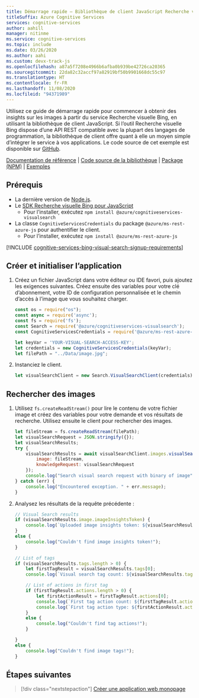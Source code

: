 ```yaml
---
title: Démarrage rapide – Bibliothèque de client JavaScript Recherche visuelle Bing
titleSuffix: Azure Cognitive Services
services: cognitive-services
author: aahill
manager: nitinme
ms.service: cognitive-services
ms.topic: include
ms.date: 03/26/2020
ms.author: aahi
ms.custom: devx-track-js
ms.openlocfilehash: a87a5f7208e4966b6afba0b939be42726ca20365
ms.sourcegitcommit: 22da82c32accf97a82919bf50b9901668dc55c97
ms.translationtype: HT
ms.contentlocale: fr-FR
ms.lasthandoff: 11/08/2020
ms.locfileid: "94371989"
---
```

Utilisez ce guide de démarrage rapide pour commencer à obtenir des insights sur les images à partir du service Recherche visuelle Bing, en utilisant la bibliothèque de client JavaScript. Si l’outil Recherche visuelle Bing dispose d’une API REST compatible avec la plupart des langages de programmation, la bibliothèque de client offre quant à elle un moyen simple d’intégrer le service à vos applications. Le code source de cet exemple est disponible sur [GitHub](https://github.com/Azure-Samples/cognitive-services-node-sdk-samples/blob/master/Samples/visualSearch.js). 

[Documentation de référence](/javascript/api/@azure/cognitiveservices-visualsearch/?preserve-view=true&view=azure-node-latest) | [Code source de la bibliothèque](https://github.com/Azure/azure-sdk-for-js/tree/master/sdk/cognitiveservices/cognitiveservices-visualsearch) | [Package (NPM)](https://www.npmjs.com/package/@azure/cognitiveservices-visualsearch) | [Exemples](https://github.com/Azure-Samples/cognitive-services-node-sdk-samples/)

## <a name="prerequisites"></a>Prérequis

* La dernière version de [Node.js](https://nodejs.org/en/download/).
* Le [SDK Recherche visuelle Bing pour JavaScript](https://www.npmjs.com/package/@azure/cognitiveservices-visualsearch)
     *  Pour l’installer, exécutez `npm install @azure/cognitiveservices-visualsearch`
* La classe `CognitiveServicesCredentials` du package `@azure/ms-rest-azure-js` pour authentifier le client.
     * Pour l’installer, exécutez `npm install @azure/ms-rest-azure-js`

[!INCLUDE [cognitive-services-bing-visual-search-signup-requirements](~/includes/cognitive-services-bing-visual-search-signup-requirements.md)]

<a name="client"></a>

## <a name="create-and-initialize-the-application"></a>Créer et initialiser l’application

1. Créez un fichier JavaScript dans votre éditeur ou IDE favori, puis ajoutez les exigences suivantes. Créez ensuite des variables pour votre clé d’abonnement, votre ID de configuration personnalisée et le chemin d’accès à l’image que vous souhaitez charger. 

    ```javascript
    const os = require("os");
    const async = require('async');
    const fs = require('fs');
    const Search = require('@azure/cognitiveservices-visualsearch');
    const CognitiveServicesCredentials = require('@azure/ms-rest-azure-js').CognitiveServicesCredentials;
    
    let keyVar = 'YOUR-VISUAL-SEARCH-ACCESS-KEY';
    let credentials = new CognitiveServicesCredentials(keyVar);
    let filePath = "../Data/image.jpg";
    ```

2. Instanciez le client.

    ```javascript
    let visualSearchClient = new Search.VisualSearchClient(credentials);
    ```

## <a name="search-for-images"></a>Rechercher des images

1. Utilisez `fs.createReadStream()` pour lire le contenu de votre fichier image et créez des variables pour votre demande et vos résultats de recherche. Utilisez ensuite le client pour rechercher des images.

    ```javascript
    let fileStream = fs.createReadStream(filePath);
    let visualSearchRequest = JSON.stringify({});
    let visualSearchResults;
    try {
        visualSearchResults = await visualSearchClient.images.visualSearch({
            image: fileStream,
            knowledgeRequest: visualSearchRequest
        });
        console.log("Search visual search request with binary of image");
    } catch (err) {
        console.log("Encountered exception. " + err.message);
    }
    ```

2. Analysez les résultats de la requête précédente :

    ```javascript
    // Visual Search results
    if (visualSearchResults.image.imageInsightsToken) {
        console.log(`Uploaded image insights token: ${visualSearchResults.image.imageInsightsToken}`);
    }
    else {
        console.log("Couldn't find image insights token!");
    }
    
    // List of tags
    if (visualSearchResults.tags.length > 0) {
        let firstTagResult = visualSearchResults.tags[0];
        console.log(`Visual search tag count: ${visualSearchResults.tags.length}`);
    
        // List of actions in first tag
        if (firstTagResult.actions.length > 0) {
            let firstActionResult = firstTagResult.actions[0];
            console.log(`First tag action count: ${firstTagResult.actions.length}`);
            console.log(`First tag action type: ${firstActionResult.actionType}`);
        }
        else {
            console.log("Couldn't find tag actions!");
        }
    
    }
    else {
        console.log("Couldn't find image tags!");
    }
    
    ```

## <a name="next-steps"></a>Étapes suivantes

> [!div class="nextstepaction"]
> [Créer une application web monopage](../../tutorial-bing-visual-search-single-page-app.md)